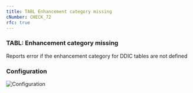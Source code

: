```yaml
---
title: TABL Enhancement category missing
cNumber: CHECK_72
rfc: true
---
```


### TABL: Enhancement category missing
Reports error if the enhancement category for DDIC tables are not defined

### Configuration
![Configuration](/img/default_conf.png)
